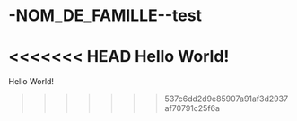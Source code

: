 # -NOM_DE_FAMILLE--test
<<<<<<< HEAD
Hello World!
=======
Hello World!
>>>>>>> 537c6dd2d9e85907a91af3d2937af70791c25f6a
